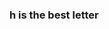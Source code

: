 ### h is the best letter

<!--
**G9-dev-real/G9-dev-real** is a ✨ _special_ ✨ repository because its `README.md` (this file) appears on your GitHub profile.

Here are some ideas to get you started:

- 🔭 I’m currently working on home
- 🌱 I’m currently learning idk
- 👯 I’m looking to collaborate on idk
- 🤔 I’m looking for help with idk
- 💬 Ask me about idk
- 📫 How to reach me: idk
- 😄 Pronouns: idk
- ⚡ Fun fact: idk
-->
